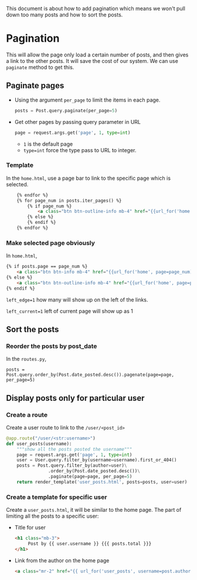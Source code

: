 This document is about how to add pagination which means we won't pull down too many posts and how to sort the posts.



# Pagination

This will allow the page only load a certain number of posts, and then gives a link to the other posts. It will save the cost of our system. We can use ```paginate``` method to get this.



## Paginate pages

* Using the argument ```per_page``` to limit the items in each page.

  ```python
  posts = Post.query.paginate(per_page=5)
  ```

* Get other pages by passing query parameter in URL

  ```python
  page = request.args.get('page', 1, type=int)
  ```

  * ```1``` is the default page
  * ```type=int``` force the type pass to URL to integer.



### Template

In the ```home.html```,  use a page bar to link to the specific page which is selected.

```html
    {% endfor %}
    {% for page_num in posts.iter_pages() %}
        {% if page_num %}
            <a class="btn btn-outline-info mb-4" href="{{url_for('home', page=page_num)}}">{{page_num}}</a>
        {% else %}
        {% endif %}
    {% endfor %}
```



### Make selected page obviously

In ```home.html```, 

```html
{% if posts.page == page_num %}
	<a class="btn btn-info mb-4" href="{{url_for('home', page=page_num)}}">{{page_num}}</a>
{% else %}
	<a class="btn btn-outline-info mb-4" href="{{url_for('home', page=page_num)}}">{{page_num}}</a>
{% endif %}
```

```left_edge=1``` how many will show up on the left of the links.

```left_current=1``` left of current page will show up as 1



## Sort the posts

### Reorder the posts by post_date

In the ```routes.py```, 

```  
posts = Post.query.order_by(Post.date_posted.desc()).pagenate(page=page, per_page=5)
```



## Display posts only for particular user

### Create a route

Create a user route to link to the ```/user/<post_id>```

```python
@app.route("/user/<str:username>")
def user_posts(username):
	"""show all the posts posted the username"""
    page = request.args.get('page', 1, type=int)
    user = User.query.filter_by(username=username).first_or_404()
    posts = Post.query.filter_by(author=user)\
                .order_by(Post.date_posted.desc())\
                .paginate(page=page, per_page=5)
    return render_template('user_posts.html', posts=posts, user=user)

```



### Create a template for specific user

Create a ```user_posts.html```, it will be similar to the home page. The part of limiting all the posts to a specific user:

* Title for user

  ```html
  <h1 class="mb-3">
       Post by {{ user.username }} {{{ posts.total }}}
  </h1>
  ```

* Link from the author on the home page

  ```html
  <a class="mr-2" href="{{ url_for('user_posts', username=post.author.username) }}">{{ post.author.username }}</a>
  ```

  
